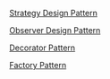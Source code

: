 [Strategy Design Pattern](MarkdownFiles/StrategyDesignPattern.md)

[Observer Design Pattern](MarkdownFiles/ObserverDesignPattern.md)

[Decorator Pattern](MarkdownFiles/DecoratorPattern.md)

[Factory Pattern](MarkdownFiles/FactoryPattern.md)



